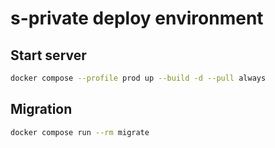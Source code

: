 # s-private deploy environment

## Start server

```bash
docker compose --profile prod up --build -d --pull always
```

## Migration

```bash
docker compose run --rm migrate
```
